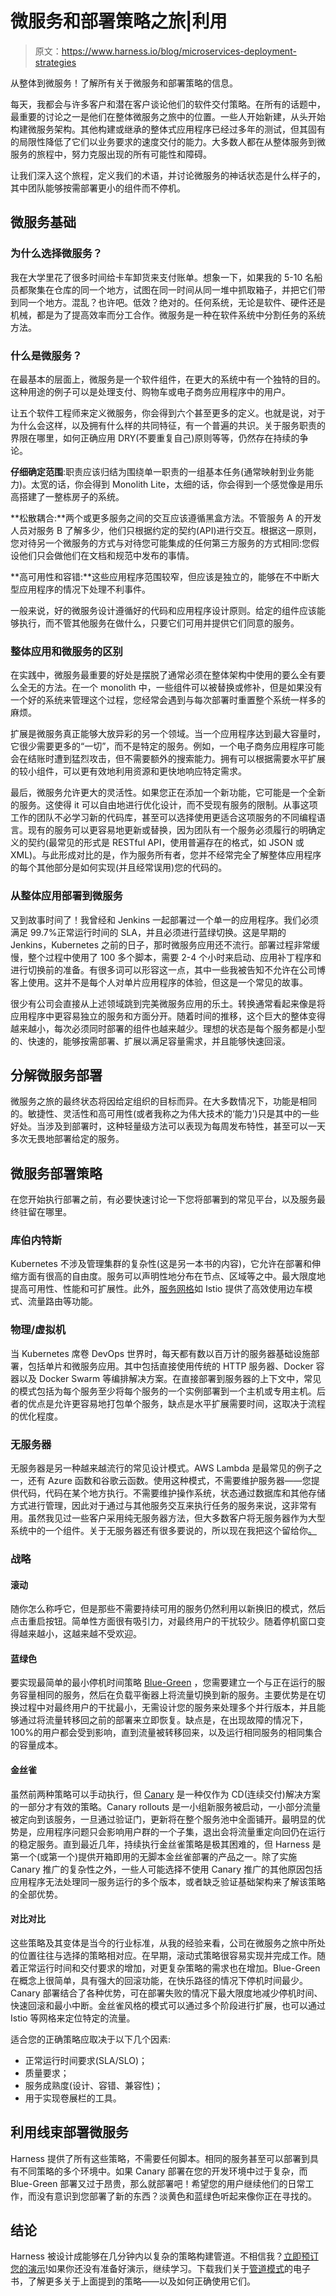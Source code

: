 # 微服务和部署策略之旅|利用

> 原文：<https://www.harness.io/blog/microservices-deployment-strategies>

从整体到微服务！了解所有关于微服务和部署策略的信息。

每天，我都会与许多客户和潜在客户谈论他们的软件交付策略。在所有的话题中，最重要的讨论之一是他们在整体微服务之旅中的位置。一些人开始新建，从头开始构建微服务架构。其他构建或继承的整体式应用程序已经过多年的测试，但其固有的局限性降低了它们以业务要求的速度交付的能力。大多数人都在从整体服务到微服务的旅程中，努力克服出现的所有可能性和障碍。

让我们深入这个旅程，定义我们的术语，并讨论微服务的神话状态是什么样子的，其中团队能够按需部署更小的组件而不停机。

## 微服务基础

### 为什么选择微服务？

我在大学里花了很多时间给卡车卸货来支付账单。想象一下，如果我的 5-10 名船员都聚集在仓库的同一个地方，试图在同一时间从同一堆中抓取箱子，并把它们带到同一个地方。混乱？也许吧。低效？绝对的。任何系统，无论是软件、硬件还是机械，都是为了提高效率而分工合作。微服务是一种在软件系统中分割任务的系统方法。

### 什么是微服务？

在最基本的层面上，微服务是一个软件组件，在更大的系统中有一个独特的目的。这种用途的例子可以是处理支付、购物车或电子商务应用程序中的用户。

让五个软件工程师来定义微服务，你会得到六个甚至更多的定义。也就是说，对于为什么会这样，以及拥有什么样的共同特征，有一个普遍的共识。关于服务职责的界限在哪里，如何正确应用 DRY(不要重复自己)原则等等，仍然存在持续的争论。

**仔细确定范围**:职责应该归结为围绕单一职责的一组基本任务(通常映射到业务能力)。太宽的话，你会得到 Monolith Lite，太细的话，你会得到一个感觉像是用乐高搭建了一整栋房子的系统。

**松散耦合:**两个或更多服务之间的交互应该遵循黑盒方法。不管服务 A 的开发人员对服务 B 了解多少，他们只根据约定的契约(API)进行交互。根据这一原则，您对待另一个微服务的方式与对待您可能集成的任何第三方服务的方式相同:您假设他们只会做他们在文档和规范中发布的事情。

**高可用性和容错:**这些应用程序范围较窄，但应该是独立的，能够在不中断大型应用程序的情况下处理不利事件。

一般来说，好的微服务设计遵循好的代码和应用程序设计原则。给定的组件应该能够执行，而不管其他服务在做什么，只要它们可用并提供它们同意的服务。

### 整体应用和微服务的区别

在实践中，微服务最重要的好处是摆脱了通常必须在整体架构中使用的要么全有要么全无的方法。在一个 monolith 中，一些组件可以被替换或修补，但是如果没有一个好的系统来管理这个过程，您经常会遇到与每次部署时重置整个系统一样多的麻烦。

扩展是微服务真正能够大放异彩的另一个领域。当一个应用程序达到最大容量时，它很少需要更多的“一切”，而不是特定的服务。例如，一个电子商务应用程序可能会在结账时遭到猛烈攻击，但不需要额外的搜索能力。拥有可以根据需要水平扩展的较小组件，可以更有效地利用资源和更快地响应特定需求。

最后，微服务允许更大的灵活性。如果您正在添加一个新功能，它可能是一个全新的服务。这使得 it 可以自由地进行优化设计，而不受现有服务的限制。从事这项工作的团队不必学习新的代码库，甚至可以选择使用更适合这项服务的不同编程语言。现有的服务可以更容易地更新或替换，因为团队有一个服务必须履行的明确定义的契约(最常见的形式是 RESTful API，使用普遍存在的格式，如 JSON 或 XML)。与此形成对比的是，作为服务所有者，您并不经常完全了解整体应用程序的每个其他部分是如何实现(并且经常误用)您的代码的。

### 从整体应用部署到微服务

又到故事时间了！我曾经和 Jenkins 一起部署过一个单一的应用程序。我们必须满足 99.7%正常运行时间的 SLA，并且必须进行蓝绿切换。这是早期的 Jenkins，Kubernetes 之前的日子，那时微服务应用还不流行。部署过程非常缓慢，整个过程中使用了 100 多个脚本，需要 2-4 个小时来启动、应用补丁程序和进行切换前的准备。有很多词可以形容这一点，其中一些我被告知不允许在公司博客上使用。这并不是每个人对单片应用程序的体验，但这是一个常见的故事。

很少有公司会直接从上述领域跳到完美微服务应用的乐土。转换通常看起来像是将应用程序中更容易独立的服务和方面分开。随着时间的推移，这个巨大的整体变得越来越小，每次必须同时部署的组件也越来越少。理想的状态是每个服务都是小型的、快速的，能够按需部署、扩展以满足容量需求，并且能够快速回滚。

## 分解微服务部署

微服务之旅的最终状态将因给定组织的目标而异。在大多数情况下，功能是相同的。敏捷性、灵活性和高可用性(或者我称之为伟大技术的‘能力’)只是其中的一些好处。当涉及到部署时，这种轻量级方法可以表现为每周发布特性，甚至可以一天多次无畏地部署给定的服务。

## 微服务部署策略

在您开始执行部署之前，有必要快速讨论一下您将部署到的常见平台，以及服务最终驻留在哪里。

### 库伯内特斯

Kubernetes 不涉及管理集群的复杂性(这是另一本书的内容)，它允许在部署和伸缩方面有很高的自由度。服务可以声明性地分布在节点、区域等之中。最大限度地提高可用性、性能和可扩展性。此外，[服务网格](https://harness.io/blog/what-is-a-service-mesh/)如 Istio 提供了高效使用边车模式、流量路由等功能。

### 物理/虚拟机

当 Kubernetes 席卷 DevOps 世界时，每天都有数以百万计的服务器基础设施部署，包括单片和微服务应用。其中包括直接使用传统的 HTTP 服务器、Docker 容器以及 Docker Swarm 等编排解决方案。在直接部署到服务器的上下文中，常见的模式包括为每个服务至少将每个服务的一个实例部署到一个主机或专用主机。后者的优点是允许更容易地打包单个服务，缺点是水平扩展需要时间，这取决于流程的优化程度。

### 无服务器

无服务器是另一种越来越流行的常见设计模式。AWS Lambda 是最常见的例子之一，还有 Azure 函数和谷歌云函数。使用这种模式，不需要维护服务器——您提供代码，代码在某个地方执行。不需要维护操作系统，状态通过数据库和其他存储方式进行管理，因此对于通过与其他服务交互来执行任务的服务来说，这非常有用。虽然我见过一些客户采用纯无服务器方法，但大多数客户将无服务器作为大型系统中的一个组件。关于无服务器还有很多要说的，所以现在我把这个留给你[。](https://harness.io/blog/serverless-death-by-infrastructure/)

### 战略

#### **滚动**

随你怎么称呼它，但是那些不需要持续可用的服务仍然利用以新换旧的模式，然后点击重启按钮。简单性方面很有吸引力，对最终用户的干扰较少。随着停机窗口变得越来越小，这越来越不受欢迎。

#### **蓝绿色**

要实现最简单的最小停机时间策略 [Blue-Green](https://harness.io/blog/blue-green-canary-deployment-strategies/) ，您需要建立一个与正在运行的服务容量相同的服务，然后在负载平衡器上将流量切换到新的服务。主要优势是在切换过程中对最终用户的干扰最小，无需设计您的服务来处理多个并行版本，并且能够通过将流量转移回之前的部署来立即恢复。缺点是，在出现故障的情况下，100%的用户都会受到影响，直到流量被转移回来，以及运行相同服务的相同集合的容量成本。

#### **金丝雀**

虽然前两种策略可以手动执行，但 [Canary](https://harness.io/blog/blue-green-canary-deployment-strategies/) 是一种仅作为 CD(连续交付)解决方案的一部分才有效的策略。Canary rollouts 是一小组新服务被启动，一小部分流量被定向到该服务，一旦通过验证门，更新将在整个服务池中全面铺开。最明显的优势是，应用程序问题只会影响用户群的一个子集，退出会将流量重定向回仍在运行的稳定服务。直到最近几年，持续执行金丝雀策略是极其困难的，但 Harness 是第一个(或第一个)提供开箱即用的无脚本金丝雀部署的产品之一。除了实施 Canary 推广的复杂性之外，一些人可能选择不使用 Canary 推广的其他原因包括应用程序无法处理同一服务运行的多个版本，或者缺乏验证基础架构来了解该策略的全部优势。

#### **对比对比**

这些策略及其变体是当今的行业标准，从我的经验来看，公司在微服务之旅中所处的位置往往与选择的策略相对应。在早期，滚动式策略很容易实现并完成工作。随着正常运行时间和交付要求的增加，对更复杂策略的需求也在增加。Blue-Green 在概念上很简单，具有强大的回滚功能，在快乐路径的情况下停机时间最少。Canary 部署结合了各种优势，可在部署失败的情况下最大限度地减少停机时间、快速回滚和最小中断。金丝雀风格的模式可以通过多个阶段进行扩展，也可以通过 Istio 等网格来定位特定的流量。

适合您的正确策略应取决于以下几个因素:

*   正常运行时间要求(SLA/SLO)；
*   质量要求；
*   服务成熟度(设计、容错、兼容性)；
*   用于实现卷展栏的工具。

## 利用线束部署微服务

Harness 提供了所有这些策略，不需要任何脚本。相同的服务甚至可以部署到具有不同策略的多个环境中。如果 Canary 部署在您的开发环境中过于复杂，而 Blue-Green 部署又过于昂贵，那么就部署吧！希望您的用户继续他们的日常工作，而没有意识到您部署了新的东西？淡黄色和蓝绿色听起来像你正在寻找的。

## 结论

Harness 被设计成能够在几分钟内以复杂的策略构建管道。不相信我？[立即预订您的演示](https://harness.io/demo/)!如果你还没有准备好演示，继续学习。下载我们关于[管道模式](https://harness.io/learn/ebooks/ebook-pipeline-patterns/)的电子书，了解更多关于上面提到的策略——以及如何正确使用它们。